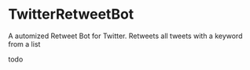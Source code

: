 # TwitterRetweetBot
A automized Retweet Bot for Twitter. Retweets all tweets with a keyword from a list

todo
